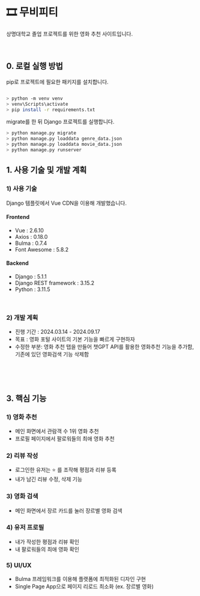 # 🎞 무비피티

상명대학교 졸업 프로젝트를 위한 영화 추천 사이트입니다.


&nbsp;
## 0. 로컬 실행 방법

pip로 프로젝트에 필요한 패키지를 설치합니다.

```bash

> python -m venv venv
> venv\Scripts\activate
> pip install -r requirements.txt
```

migrate를 한 뒤 Django 프로젝트를 실행합니다.

```bash
> python manage.py migrate
> python manage.py loaddata genre_data.json
> python manage.py loaddata movie_data.json
> python manage.py runserver
```




## 1. 사용 기술 및 개발 계획

### 1) 사용 기술

Django 템플릿에서 Vue CDN을 이용해 개발했습니다.

#### Frontend

- Vue : 2.6.10
- Axios : 0.18.0
- Bulma : 0.7.4
- Font Awesome : 5.8.2

#### Backend

- Django : 5.1.1
- Django REST framework : 3.15.2
- Python : 3.11.5

&nbsp;



### 2) 개발 계획

* 진행 기간 : 2024.03.14 - 2024.09.17
* 목표 : 영화 포털 사이트의 기본 기능을 빠르게 구현하자
* 수정한 부분: 영화 추천 탭을 만들어 챗GPT API를 활용한 영화추천 기능을 추가함, 기존에 있던 영화검색 기능 삭제함

&nbsp;







&nbsp;

## 3. 핵심 기능

### 1) 영화 추천

- 메인 화면에서 관람객 수 1위 영화 추천
- 프로필 페이지에서 팔로워들의 최애 영화 추천



### 2) 리뷰 작성

* 로그인한 유저는 :star: 를 조작해 평점과 리뷰 등록
* 내가 남긴 리뷰 수정, 삭제 기능



### 3) 영화 검색

* 메인 화면에서 장르 카드를 눌러 장르별 영화 검색 



### 4) 유저 프로필

* 내가 작성한 평점과 리뷰 확인
* 내 팔로워들의 최애 영화 확인



### 5) UI/UX

- Bulma 프레임워크를 이용해 플랫폼에 최적화된 디자인 구현
- Single Page App으로 페이지 리로드 최소화 (ex. 장르별 영화)






